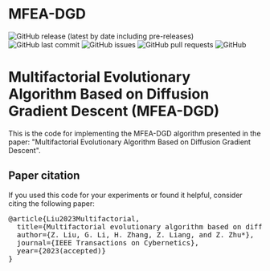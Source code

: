 # MFEA-DGD

<!-- Add buttons here -->

![GitHub release (latest by date including pre-releases)](https://img.shields.io/github/v/release/navendu-pottekkat/awesome-readme?include_prereleases)
![GitHub last commit](https://img.shields.io/github/last-commit/navendu-pottekkat/awesome-readme)
![GitHub issues](https://img.shields.io/github/issues-raw/navendu-pottekkat/awesome-readme)
![GitHub pull requests](https://img.shields.io/github/issues-pr/navendu-pottekkat/awesome-readme)
![GitHub](https://img.shields.io/github/license/navendu-pottekkat/awesome-readme)



# Multifactorial Evolutionary Algorithm Based on Diffusion Gradient Descent (MFEA-DGD)

This is the code for implementing the MFEA-DGD algorithm presented in the paper:
"Multifactorial Evolutionary Algorithm Based on Diffusion Gradient Descent".


## Paper citation

If you used this code for your experiments or found it helpful, consider citing the following paper:

<pre>
@article{Liu2023Multifactorial,
  title={Multifactorial evolutionary algorithm based on diffusion gradient descent},
  author={Z. Liu, G. Li, H. Zhang, Z. Liang, and Z. Zhu*},
  journal={IEEE Transactions on Cybernetics},
  year={2023(accepted)}
}
</pre>